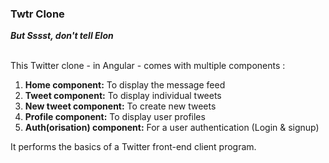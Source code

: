 <h3>Twtr Clone</h3>
<b><i>But Sssst, don't tell Elon</i></b></br>

&nbsp;</br>
This Twitter clone - in Angular - comes with multiple components : 
<ol>
<b><li>Home component:</b> To display the message feed</li>
<b><li>Tweet component:</b> To display individual tweets</li>
<b><li>New tweet component:</b> To create new tweets</li>
<b><li>Profile component:</b> To display user profiles</li>
<b><li>Auth(orisation) component:</b> For a user authentication (Login & signup)</li>
</ol>

It performs the basics of a Twitter front-end client program.
